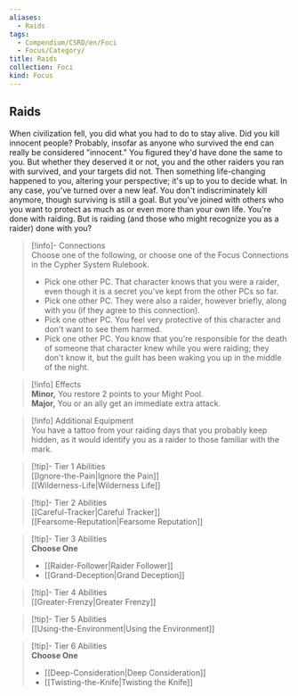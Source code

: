 ```yaml
---
aliases:
  - Raids
tags:
  - Compendium/CSRD/en/Foci
  - Focus/Category/
title: Raids
collection: Foci
kind: Focus
---
```

## Raids  
When civilization fell, you did what you had to do to stay alive. Did you kill innocent people? Probably, insofar as anyone who survived the end can really be considered "innocent." You figured they'd have done the same to you. But whether they deserved it or not, you and the other raiders you ran with survived, and your targets did not. Then something life-changing happened to you, altering your perspective; it's up to you to decide what. In any case, you've turned over a new leaf. You don't indiscriminately kill anymore, though surviving is still a goal. But you've joined with others who you want to protect as much as or even more than your own life. You're done with raiding. But is raiding (and those who might recognize you as a raider) done with you?  

>[!info]- Connections  
>Choose one of the following, or choose one of the Focus Connections in the Cypher System Rulebook.  
>- Pick one other PC. That character knows that you were a raider, even though it is a secret you've kept from the other PCs so far.  
>- Pick one other PC. They were also a raider, however briefly, along with you (if they agree to this connection).  
>- Pick one other PC. You feel very protective of this character and don't want to see them harmed.  
>- Pick one other PC. You know that you're responsible for the death of someone that character knew while you were raiding; they don't know it, but the guilt has been waking you up in the middle of the night.  

>[!info] Effects  
>**Minor,** You restore 2 points to your Might Pool.  
>**Major,** You or an ally get an immediate extra attack.  

>[!info] Additional Equipment  
>You have a tattoo from your raiding days that you probably keep hidden, as it would identify you as a raider to those familiar with the mark.  


>[!tip]- Tier 1 Abilities  
> [[Ignore-the-Pain|Ignore the Pain]]  
> [[Wilderness-Life|Wilderness Life]]  


>[!tip]- Tier 2 Abilities  
> [[Careful-Tracker|Careful Tracker]]  
> [[Fearsome-Reputation|Fearsome Reputation]]  


>[!tip]- Tier 3 Abilities  
> **Choose One**  
>- [[Raider-Follower|Raider Follower]]  
>- [[Grand-Deception|Grand Deception]]  


>[!tip]- Tier 4 Abilities  
> [[Greater-Frenzy|Greater Frenzy]]  


>[!tip]- Tier 5 Abilities  
> [[Using-the-Environment|Using the Environment]]  


>[!tip]- Tier 6 Abilities  
> **Choose One**  
>- [[Deep-Consideration|Deep Consideration]]  
>- [[Twisting-the-Knife|Twisting the Knife]]